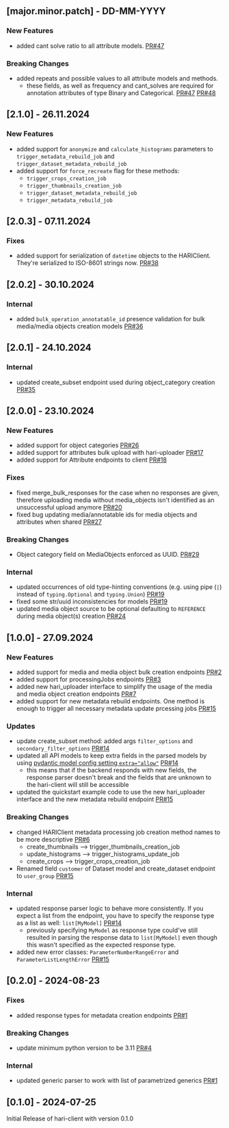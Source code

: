 ## [major.minor.patch] - DD-MM-YYYY

### New Features
- added cant solve ratio to all attribute models. [PR#47](https://github.com/quality-match/hari-client/pull/47)

### Breaking Changes

- added repeats and possible values to all attribute models and methods.
  - these fields, as well as frequency and cant_solves are required for annotation attributes of type Binary and Categorical. [PR#47](https://github.com/quality-match/hari-client/pull/47) [PR#48](https://github.com/quality-match/hari-client/pull/48)

## [2.1.0] - 26.11.2024

### New Features

- added support for `anonymize` and `calculate_histograms` parameters to `trigger_metadata_rebuild_job` and `trigger_dataset_metadata_rebuild_job`
- added support for `force_recreate` flag for these methods:
  - `trigger_crops_creation_job`
  - `trigger_thumbnails_creation_job`
  - `trigger_dataset_metadata_rebuild_job`
  - `trigger_metadata_rebuild_job`

## [2.0.3] - 07.11.2024

### Fixes

- added support for serialization of `datetime` objects to the HARIClient. They're serialized to ISO-8601 strings now. [PR#38](https://github.com/quality-match/hari-client/pull/38)

## [2.0.2] - 30.10.2024

### Internal

- added `bulk_operation_annotatable_id` presence validation for bulk media/media objects creation models [PR#36](https://github.com/quality-match/hari-client/pull/36)

## [2.0.1] - 24.10.2024

### Internal

- updated create_subset endpoint used during object_category creation [PR#35](https://github.com/quality-match/hari-client/pull/35)

## [2.0.0] - 23.10.2024

### New Features

- added support for object categories [PR#26](https://github.com/quality-match/hari-client/pull/26)
- added support for attributes bulk upload with hari-uploader [PR#17](https://github.com/quality-match/hari-client/pull/17)
- added support for Attribute endpoints to client [PR#18](https://github.com/quality-match/hari-client/pull/18)

### Fixes

- fixed merge_bulk_responses for the case when no responses are given, therefore uploading media without media_objects isn't identified as an unsuccessful upload anymore [PR#20](https://github.com/quality-match/hari-client/pull/20)
- fixed bug updating media/annotatable ids for media objects and attributes when shared [PR#27](https://github.com/quality-match/hari-client/pull/27)

### Breaking Changes

- Object category field on MediaObjects enforced as UUID. [PR#29](https://github.com/quality-match/hari-client/pull/29)

### Internal

- updated occurrences of old type-hinting conventions (e.g. using pipe (`|`) instead of `typing.Optional` and `typing.Union`) [PR#19](https://github.com/quality-match/hari-client/pull/19)
- fixed some str/uuid inconsistencies for models [PR#19](https://github.com/quality-match/hari-client/pull/19)
- updated media object source to be optional defaulting to `REFERENCE` during media object(s) creation [PR#24](https://github.com/quality-match/hari-client/pull/24)

## [1.0.0] - 27.09.2024

### New Features

- added support for media and media object bulk creation endpoints [PR#2](https://github.com/quality-match/hari-client/pull/2)
- added support for processingJobs endpoints [PR#3](https://github.com/quality-match/hari-client/pull/3)
- added new hari_uploader interface to simplify the usage of the media and media object creation endpoints [PR#7](https://github.com/quality-match/hari-client/pull/7)
- added support for new metadata rebuild endpoints. One method is enough to trigger all necessary metadata update prcessing jobs [PR#15](https://github.com/quality-match/hari-client/pull/15)

### Updates

- update create_subset method: added args `filter_options` and `secondary_filter_options` [PR#14](https://github.com/quality-match/hari-client/pull/14)
- updated all API models to keep extra fields in the parsed models by using [pydantic model config setting `extra="allow"`](https://docs.pydantic.dev/latest/api/config/#pydantic.config.ConfigDict.extra) [PR#14](https://github.com/quality-match/hari-client/pull/14)
  - this means that if the backend responds with new fields, the response parser doesn't break and the fields that are unknown to the hari-client will still be accessible
- updated the quickstart example code to use the new hari_uploader interface and the new metadata rebuild endpoint [PR#15](https://github.com/quality-match/hari-client/pull/15)

### Breaking Changes

- changed HARIClient metadata processing job creation method names to be more descriptive [PR#6](https://github.com/quality-match/hari-client/pull/6)
  - create_thumbnails --> trigger_thumbnails_creation_job
  - update_histograms --> trigger_histograms_update_job
  - create_crops --> trigger_crops_creation_job
- Renamed field `customer` of Dataset model and create_dataset endpoint to `user_group` [PR#15](https://github.com/quality-match/hari-client/pull/15)

### Internal

- updated response parser logic to behave more consistently. If you expect a list from the endpoint, you have to specify the response type as a list as well: `list[MyModel]` [PR#14](https://github.com/quality-match/hari-client/pull/14)
  - previously specifying `MyModel` as response type could've still resulted in parsing the response data to `list[MyModel]` even though this wasn't specified as the expected response type.
- added new error classes: `ParameterNumberRangeError` and `ParameterListLengthError` [PR#15](https://github.com/quality-match/hari-client/pull/15)

## [0.2.0] - 2024-08-23

### Fixes

- added response types for metadata creation endpoints [PR#1](https://github.com/quality-match/hari-client/pull/1)

### Breaking Changes

- update minimum python version to be 3.11 [PR#4](https://github.com/quality-match/hari-client/pull/4)

### Internal

- updated generic parser to work with list of parametrized generics [PR#1](https://github.com/quality-match/hari-client/pull/1)

## [0.1.0] - 2024-07-25

Initial Release of hari-client with version 0.1.0
